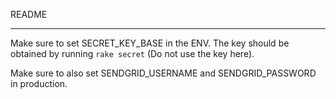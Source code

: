 README
******

Make sure to set SECRET_KEY_BASE in the ENV. The key should be obtained by running
`rake secret` (Do not use the key here).

Make sure to also set SENDGRID_USERNAME and SENDGRID_PASSWORD in production.
